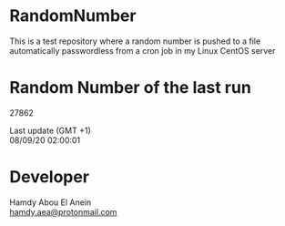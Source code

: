 # RandomNumber    
This is a test repository where a random number is pushed to a file automatically passwordless from a cron job in my Linux CentOS server    
# Random Number of the last run   
27862
      
Last update (GMT +1)    
08/09/20 02:00:01
# Developer    
Hamdy Abou El Anein   
hamdy.aea@protonmail.com

